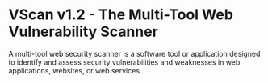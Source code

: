# VScan v1.2 - The Multi-Tool Web Vulnerability Scanner

A multi-tool web security scanner is a software tool or application designed to identify and assess security vulnerabilities and weaknesses in web applications, websites, or web services
